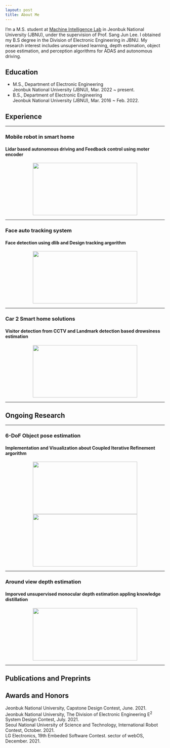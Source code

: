 ```yaml
---
layout: post
title: About Me
---
```


I’m a M.S. student at  [Machine Intelligence Lab](https://sites.google.com/view/miljbnu) in Jeonbuk National University (JBNU), under the supervision of Prof. Sang Jun Lee. I obtained my B.S degree in the Division of Electronic Engineering in JBNU. My research interest includes unsupervised learning, depth estimation, object pose estimation, and perception algorithms for ADAS and autonomous driving.  

## Education

* M.S., Department of Electronic Engineering  
  Jeonbuk National University (JBNU), Mar. 2022 ~ present.  
* B.S., Department of Electronic Engineering  
  Jeonbuk National University (JBNU), Mar. 2016 ~ Feb. 2022.  

## Experience

***

### Mobile robot in smart home
#### Lidar based autonomous driving and Feedback control using moter encoder
<p align="center"><img src="https://ji-min-song.github.io/images/mobile robot/SLAM&Navigation.gif" width="330px" height="165px"></p>  

***  

### Face auto tracking system
#### Face detection using dlib and Design tracking argorithm
<p align="center"><img src="https://ji-min-song.github.io/images/face tracking/face tracking.gif" width="330px" height="165px"></p>  

***

### Car 2 Smart home solutions
#### Visitor detection from CCTV and Landmark detection based drowsiness estimation
<p align="center"><img src="https://ji-min-song.github.io/images/webOS/drowsiness estimation.gif" width="330px" height="165px"></p>  

***

## Ongoing Research

***

### 6-DoF Object pose estimation
#### Implementation and Visualization about Coupled Iterative Refinement argorithm
<p align="center"><img src="https://ji-min-song.github.io/images/object pose estimation/object pose estimation demo.gif" width="330px" height="165px">
<img src="https://ji-min-song.github.io/images/object pose estimation/object pose estimation structure.gif" width="330px" height="165px"></p>  

***

### Around view depth estimation
#### Imporved unsupervised monocular depth estimation appling knowledge distillation
<p align="center"><img src="https://ji-min-song.github.io/images/depth estimation/depth estimation demo.gif" width="330px" height="165px"</p>  

***

## Publications and Preprints
  
## Awards and Honors
  
Jeonbuk National University, Capstone Design Contest, June. 2021.  
Jeonbuk National University, The Division of Electronic Engineering E<sup>2</sup> System Design Contest, July. 2021.  
Seoul National University of Science and Technology, International Robot Contest, October. 2021.  
LG Electronics, 19th Embeded Software Contest. sector of webOS, December. 2021.  
